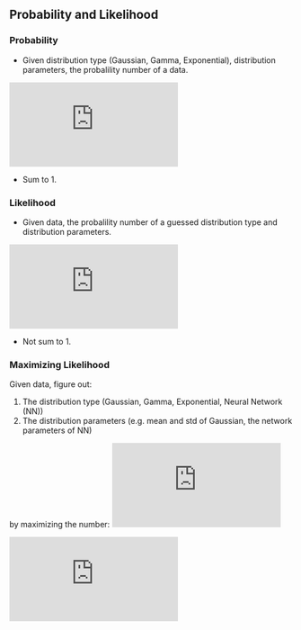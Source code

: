 ## Probability and Likelihood

### Probability
- Given distribution type (Gaussian, Gamma, Exponential), distribution parameters, the probalility number of a data.

![probability](https://latex.codecogs.com/gif.latex?p%28%5Ctext%7Bdata%7D%7C%5Ctheta_1%2C%20%5Ctheta_2%2C%20%5Ccdots%29)

- Sum to 1.


### Likelihood

- Given data, the probalility number of a guessed distribution type and distribution parameters.

![probability](https://latex.codecogs.com/gif.latex?p%28%5Ctext%7Bdata%7D%7C%5Ctheta_1%2C%20%5Ctheta_2%2C%20%5Ccdots%29)

- Not sum to 1.


### Maximizing Likelihood

Given data, figure out:
1. The distribution type (Gaussian, Gamma, Exponential, Neural Network (NN))
2. The distribution parameters (e.g. mean and std of Gaussian, the network parameters of NN)

by maximizing the number: ![probability](https://latex.codecogs.com/gif.latex?p%28%5Ctext%7Bdata%7D%7C%5Ctheta_1%2C%20%5Ctheta_2%2C%20%5Ccdots%29)

![MLE](https://latex.codecogs.com/gif.latex?%5Ctheta_1%5E*%2C%20%5Ctheta_2%5E*%2C%20%5Ccdots%20%3D%20%5Carg%20%5Cmax_%7B%5Ctheta_1%2C%20%5Ctheta_2%2C%20%5Ccdots%7D%20p%28%5Ctextbf%7Bdata%7D%7C%5Ctheta_1%2C%20%5Ctheta_2%2C%20%5Ccdots%29)
